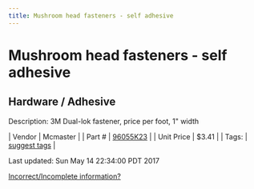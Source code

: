```yaml
---
title: Mushroom head fasteners - self adhesive
---
```


# Mushroom head fasteners - self adhesive
## Hardware / Adhesive
Description: 	3M Dual-lok fastener, price per foot, 1" width 

| Vendor | Mcmaster | 
| Part # | [96055K23](https://www.mcmaster.com/#96055K23) | 
| Unit Price | $3.41 | 
| Tags: | [suggest tags](https://docs.google.com/forms/d/e/1FAIpQLSeWyY8v3RgOty-MyWmh9U0iivNYN_molChYyS-0U-o-kOAv_g/viewform) | 

Last updated: Sun May 14 22:34:00 PDT 2017

 [Incorrect/Incomplete information?](https://docs.google.com/forms/d/e/1FAIpQLSeWyY8v3RgOty-MyWmh9U0iivNYN_molChYyS-0U-o-kOAv_g/viewform)